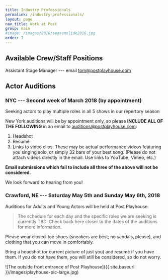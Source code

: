 ```yaml
---
title: Industry Professionals
permalink: /industry-professionals/
layout: page
nav_title: Work at Post
group: main
#image: /images/2016/seasonslide2016.jpg
order: 7
---
```


## Available Crew/Staff Positions

Assistant Stage Manager --- email [tom@postplayhouse.com](mailto:tom@postplayhouse.com)

## Actor Auditions

### __NYC --- Second week of March 2018__ (by appointment)

Seeking actors to play multiple roles in all 5 shows in our repertory season

New York auditions will be by appointment only, so please __INCLUDE ALL OF THE
FOLLOWING__ in an email to [auditions@postplayhouse.com](mailto:auditions@postplayhouse.com):

1. Headshot
2. Resum&eacute;
3. Links to video clips. These may be actual performance videos featuring you
   singing solo, or simply 32 bars of your best song. (Please do not attach
   videos directly in the email. Use links to YouTube, Vimeo, etc.)

__Email submissions which fail to include all three of the above will not be
considered.__

We look forward to hearing from you!

### __Crawford, NE --- Saturday May 5th and Sunday May 6th, 2018__

Auditions for Adults and Young Actors will be held at Post Playhouse.

> The schedule for each day and the specific roles we are seeking is currently
> TBD. Check back here closer to the dates of the auditions for more
> information.

Please wear closed-toe shoes (sneakers are best; no sandals, please), and
clothing that you can move in comfortably.

Bring a headshot (or current picture of just you) and resum&eacute; if you
have them. If you do not have them, you will still be considered, so do not
worry.

![The outside front entrance of Post Playhouse]({{ site.baseurl }}/images/playhouse-pic-large.jpg)
